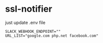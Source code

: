# ssl-notifier

just update .env file

```
SLACK_WEBHOOK_ENDPOINT=""
URL_LIST="google.com php.net facebook.com"

```
